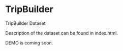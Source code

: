 TripBuilder
===========

TripBuilder Dataset

Description of the dataset can be found in index.html.

DEMO is coming soon.
